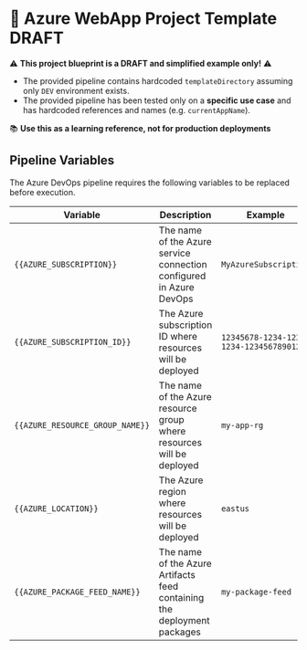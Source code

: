 # 🚧 Azure WebApp Project Template DRAFT
⚠️ **This project blueprint is a DRAFT and simplified example only!** ⚠️
 - The provided pipeline contains hardcoded `templateDirectory` assuming only `DEV` environment exists.
 - The provided pipeline has been tested only on a **specific use case** and has hardcoded references and names (e.g. `currentAppName`).

 📚 **Use this as a learning reference, not for production deployments**

## Pipeline Variables

The Azure DevOps pipeline requires the following variables to be replaced before execution.

| Variable | Description | Example |
|----------|-------------|---------|
| `{{AZURE_SUBSCRIPTION}}` | The name of the Azure service connection configured in Azure DevOps | `MyAzureSubscription` |
| `{{AZURE_SUBSCRIPTION_ID}}` | The Azure subscription ID where resources will be deployed | `12345678-1234-1234-1234-123456789012` |
| `{{AZURE_RESOURCE_GROUP_NAME}}` | The name of the Azure resource group where resources will be deployed | `my-app-rg` |
| `{{AZURE_LOCATION}}` | The Azure region where resources will be deployed | `eastus` |
| `{{AZURE_PACKAGE_FEED_NAME}}` | The name of the Azure Artifacts feed containing the deployment packages | `my-package-feed` |
